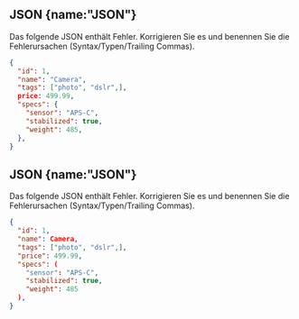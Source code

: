 ## JSON {name:"JSON"}
Das folgende JSON enthält Fehler. Korrigieren Sie es und benennen Sie die Fehlerursachen (Syntax/Typen/Trailing Commas).
```json
{
  "id": 1,
  "name": "Camera",
  "tags": ["photo", "dslr",],
  price: 499.99,
  "specs": {
    "sensor": "APS-C",
    "stabilized": true,
    "weight": 485,
  },
}
```

## JSON {name:"JSON"}
Das folgende JSON enthält Fehler. Korrigieren Sie es und benennen Sie die Fehlerursachen (Syntax/Typen/Trailing Commas).
```json
{
  "id": 1,
  "name": Camera,
  "tags": ["photo", "dslr",],
  "price": 499.99,
  "specs": (
    "sensor": "APS-C",
    "stabilized": true,
    "weight": 485
  ),
}
```